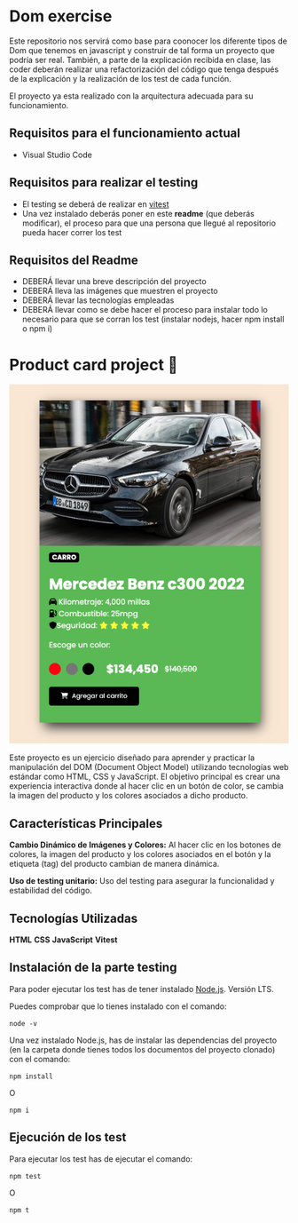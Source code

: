 # Dom exercise

Este repositorio nos servirá como base para coonocer los diferente tipos de Dom que tenemos en javascript y construir de tal forma un proyecto que podría ser real. También, a parte de la explicación recibida en clase, las coder deberán realizar una refactorización del código que tenga después de la explicación y la realización de los test de cada función.

El proyecto ya esta realizado con la arquitectura adecuada para su funcionamiento.

## Requisitos para el funcionamiento actual

- Visual Studio Code

## Requisitos para realizar el testing

- El testing se deberá de realizar en [vitest](https://vitest.dev/guide/)
- Una vez instalado deberás poner en este **readme** (que deberás modificar), el proceso para que una persona que llegué al repositorio pueda hacer correr los test

## Requisitos del Readme

- DEBERÁ llevar una breve descripción del proyecto
- DEBERÁ lleva las imágenes que muestren el proyecto
- DEBERÁ llevar las tecnologías empleadas
- DEBERÁ llevar como se debe hacer el proceso para instalar todo lo necesario para que se corran los test (instalar nodejs, hacer npm install o npm i)

# Product card project :muscle:

![Product card project](public/img/img_readme.png)

Este proyecto es un ejercicio diseñado para aprender y practicar la manipulación del DOM (Document Object Model) utilizando tecnologías web estándar como HTML, CSS y JavaScript. El objetivo principal es crear una experiencia interactiva donde al hacer clic en un botón de color, se cambia la imagen del producto y los colores asociados a dicho producto.

## Características Principales

**Cambio Dinámico de Imágenes y Colores:** Al hacer clic en los botones de colores, la imagen del producto y los colores asociados en el botón y la etiqueta (tag) del producto cambian de manera dinámica.

**Uso de testing unitario:** Uso del testing para asegurar la funcionalidad y estabilidad del código.

## Tecnologías Utilizadas

**HTML**
**CSS**
**JavaScript**
**Vitest**

## Instalación de la parte testing

Para poder ejecutar los test has de tener instalado [Node.js](https://nodejs.org/es/). Versión LTS.

Puedes comprobar que lo tienes instalado con el comando:

```
node -v
```

Una vez instalado Node.js, has de instalar las dependencias del proyecto (en la carpeta donde tienes todos los documentos del proyecto clonado) con el comando:

```
npm install
```

O

```
npm i
```

## Ejecución de los test

Para ejecutar los test has de ejecutar el comando:

```
npm test
```

O

```
npm t
```
